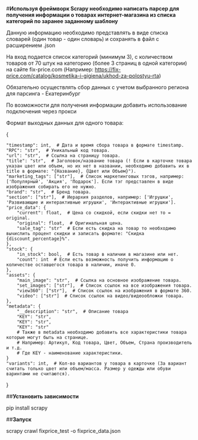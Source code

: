 #**Используя фреймворк Scrapy необходимо написать парсер для получения информации о товарах интернет-магазина из списка категорий по заранее заданному шаблону**

Данную информацию необходимо представлять в виде списка словарей (один товар - один словарь) и сохранять в файл с расширением .json

На вход подается список категорий (минимум 3), с количеством товаров от 70 штук на категорию (более 3 страниц в одной категории) 
на сайте fix-price.com (Например: https://fix-price.com/catalog/kosmetika-i-gigiena/ukhod-za-polostyu-rta)

Обязательно осуществлять сбор данных с учетом выбранного региона для парсинга - Екатеринбург

По возможности для получения информации добавить использование подключения через прокси

Формат выходных данных для одного товара:

{

    "timestamp": int,  # Дата и время сбора товара в формате timestamp.
    "RPC": "str",  # Уникальный код товара.
    "url": "str",  # Ссылка на страницу товара.
    "title": "str",  # Заголовок/название товара (! Если в карточке товара указан цвет или объем, но их нет в названии, необходимо добавить их в title в формате: "{Название}, {Цвет или Объем}").
    "marketing_tags": ["str"],  # Список маркетинговых тэгов, например: ['Популярный', 'Акция', 'Подарок']. Если тэг представлен в виде изображения собирать его не нужно.
    "brand": "str",  # Бренд товара.
    "section": ["str"],  # Иерархия разделов, например: ['Игрушки', 'Развивающие и интерактивные игрушки', 'Интерактивные игрушки'].
    "price_data": {
        "current": float,  # Цена со скидкой, если скидки нет то = original.
        "original": float,  # Оригинальная цена.
        "sale_tag": "str"  # Если есть скидка на товар то необходимо вычислить процент скидки и записать формате: "Скидка {discount_percentage}%".
    },
    "stock": {
        "in_stock": bool,  # Есть товар в наличии в магазине или нет.
        "count": int  # Если есть возможность получить информацию о количестве оставшегося товара в наличии, иначе 0.
    },
    "assets": {
        "main_image": "str",  # Ссылка на основное изображение товара.
        "set_images": ["str"],  # Список ссылок на все изображения товара.
        "view360": ["str"],  # Список ссылок на изображения в формате 360.
        "video": ["str"]  # Список ссылок на видео/видеообложки товара.
    },
    "metadata": {
        "__description": "str",  # Описание товара
        "KEY": "str",
        "KEY": "str",
        "KEY": "str"
        # Также в metadata необходимо добавить все характеристики товара которые могут быть на странице.
        # Например: Артикул, Код товара, Цвет, Объем, Страна производитель и т.д.
        # Где KEY - наименование характеристики.
    }
    "variants": int,  # Кол-во вариантов у товара в карточке (За вариант считать только цвет или объем/масса. Размер у одежды или обуви варинтами не считаются).

}


##**Установить зависимости**


pip install scrapy


##**Запуск**


scrapy crawl fixprice_test -o fixprice_data.json
